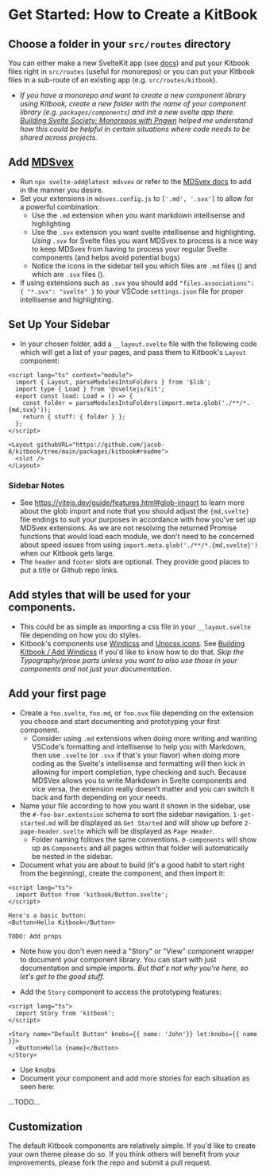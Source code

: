# Get Started: How to Create a KitBook


## Choose a folder in your `src/routes` directory
You can either make a new SvelteKit app (see [docs](https://kit.svelte.dev)) and put your Kitbook files right in `src/routes` (useful for monorepos) or you can put your Kitbook files in a sub-route of an existing app (e.g. `src/routes/kitbook`). 
 - *If you have a monorepo and want to create a new component library using Kitbook, create a new folder with the name of your component library (e.g. `packages/components`) and init a new svelte app there. [Building Svelte Society: Monorepos with Pngwn](https://youtu.be/gKxz7R9dX0w) helped me understand how this could be helpful in certain situations where code needs to be shared across projects.*

## Add [MDSvex](https://mdsvex.pngwn.io/) 
- Run `npx svelte-add@latest mdsvex` or refer to the [MDSvex docs](https://mdsvex.pngwn.io/docs) to add in the manner you desire.
- Set your extensions in `mdsvex.config.js` to `['.md', '.svx']` to allow for a powerful combination:
  - Use the `.md` extension when you want markdown intellisense and highlighting
  - Use the `.svx` extension you want svelte intellisense and highlighting. *Using `.svx`* for Svelte files you want MDSvex to process is a nice way to keep MDSvex from having to process your regular Svelte components (and helps avoid potential bugs)
  - Notice the icons in the sidebar tell you which files are `.md` files (<span class="i-simple-icons-markdown" />) and which are `.svx` files (<span class="i-simple-icons-svelte" />).
- If using extensions such as `.svx` you should add `"files.associations": { "*.svx": "svelte" }` to your VSCode `settings.json` file for proper intellisense and highlighting.

## Set Up Your Sidebar

- In your chosen folder, add a `__layout.svelte` file with the following code which will get a list of your pages, and pass them to Kitbook's `Layout` component:

```svelte
<script lang="ts" context="module">
  import { Layout, parseModulesIntoFolders } from '$lib';
  import type { Load } from '@sveltejs/kit';
  export const load: Load = () => {
    const folder = parseModulesIntoFolders(import.meta.glob('./**/*.{md,svx}'));
    return { stuff: { folder } };
  };
</script>

<Layout githubURL="https://github.com/jacob-8/kitbook/tree/main/packages/kitbook#readme">
  <slot />
</Layout>

```

### Sidebar Notes
- See https://vitejs.dev/guide/features.html#glob-import to learn more about the glob import and note that you should adjust the `{md,svelte}` file endings to suit your purposes in accordance with how you've set up MDSvex extensions. As we are not resolving the returned Promise functions that would load each module, we don't need to be concerned about speed issues from using `import.meta.glob('./**/*.{md,svelte}')` when our Kitbook gets large.
- The `header` and `footer` slots are optional. They provide good places to put a title or Github repo links.

## Add styles that will be used for your components.  
- This could be as simple as importing a css file in your `__layout.svelte` file depending on how you do styles.
- Kitbook's components use [Windicss](https://windicss.org/) and [Unocss icons](https://antfu.me/posts/icons-in-pure-css). See [Building Kitbook / Add Windicss](/[1]building-kitbook/add-windicss) if you'd like to know how to do that. *Skip the Typography/prose parts unless you want to also use those in your components and not just your documentation.*

## Add your first page

- Create a `foo.svelte`, `foo.md`, or `foo.svx` file depending on the extension you choose and start documenting and prototyping your first component. 
  - Consider using `.md` extensions when doing more writing and wanting VSCode's formatting and intellisense to help you with Markdown, then use `.svelte` (or `.svx` if that's your flavor) when doing more coding as the Svelte's intellisense and formatting will then kick in allowing for import completion, type checking and such. Because MDSVex allows you to write Markdown in Svelte components and vice versa, the extension really doesn't matter and you can switch it back and forth depending on your needs.
- Name your file according to how you want it shown in the sidebar, use the `#-foo-bar.extentsion` schema to sort the sidebar navigation. `1-get-started.md` will be displayed as `Get Started` and will show up before `2-page-header.svelte` which will be displayed as `Page Header`.
  - Folder naming follows the same conventions. `0-components` will show up as `Components` and all pages within that folder will automatically be nested in the sidebar.
- Document what you are about to build (it's a good habit to start right from the beginning), create the component, and then import it:
```svelte
<script lang="ts">
  import Button from 'kitbook/Button.svelte';
</script>

Here's a basic button:
<Button>Hello Kitbook</Button>

TODO: Add props
```
  - Note how you don't even need a "Story" or "View" component wrapper to document your component library. You can start with just documentation and simple imports. *But that's not why you're here, so let's get to the good stuff.*

- Add the `Story` component to access the prototyping features:
```svelte
<script lang="ts">
  import Story from 'kitbook';
</script>

<Story name="Default Button" knobs={{ name: 'John'}} let:knobs={{ name }}>
  <Button>Hello {name}</Button>
</Story>
```

- Use knobs
- Document your component and add more stories for each situation as seen here:

...TODO...

## Customization

The default Kitbook components are relatively simple. If you'd like to create your own theme please do so. If you think others will benefit from your improvements, please fork the repo and submit a pull request.